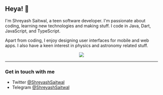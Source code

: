 ## Heya! :wave: 

I'm Shreyash Saitwal, a teen software developer. I'm passionate about coding, learning new technologies and making stuff. I code in Java, Dart, JavaScript, and TypeScript.

Apart from coding, I enjoy designing user interfaces for mobile and web apps. I also have a keen interest in physics and astronomy related stuff.<br>

<p align="center"><img src="https://github-readme-stats.vercel.app/api?username=ShreyashSaitwal&count_private=true&show_icons=true&custom_title=My%20GitHub%20stats" align="center"></p>

---

### Get in touch with me
- Twitter           [@ShreyashSaitwal](https://twitter.com/ShreyashSaitwal) <br>
- Telegram          [@ShreyashSaitwal](https://t.me/ShreyashSaitwal)
